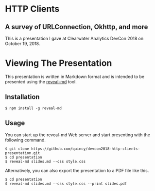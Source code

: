 # HTTP Clients
## A survey of URLConnection, Okhttp, and more
This is a presentation I gave at Clearwater Analytics DevCon 2018 on October 19, 2018.

# Viewing The Presentation
This presentation is written in Markdown format and is intended to be presented using the [reveal-md](https://github.com/webpro/reveal-md) tool.

## Installation
    $ npm install -g reveal-md

## Usage
You can start up the reveal-md Web server and start presenting with the following command.

    $ git clone https://github.com/quincy/devcon2018-http-clients-presentation.git
    $ cd presentation
    $ reveal-md slides.md --css style.css

Alternatively, you can also export the presentation to a PDF file like this.

    $ cd presentation
    $ reveal-md slides.md --css style.css --print slides.pdf
